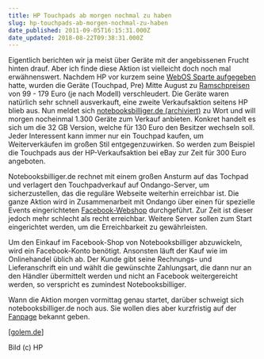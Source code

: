 ```yaml
---
title: HP Touchpads ab morgen nochmal zu haben
slug: hp-touchpads-ab-morgen-nochmal-zu-haben
date_published: 2011-09-05T16:15:31.000Z
date_updated: 2018-08-22T09:38:31.000Z
---
```


Eigentlich berichten wir ja meist über Geräte mit der angebissenen Frucht hinten drauf. Aber ich finde diese Aktion ist vielleicht doch noch mal erwähnenswert. Nachdem HP vor kurzem seine [WebOS Sparte aufgegeben](http://www.golem.de/1108/85841.html) hatte, wurden die Geräte (Touchpad, Pre) Mitte August zu [Ramschpreisen](http://www.golem.de/1108/85890.html) von 99 - 179 Euro (je nach Modell) verschleudert. Die Geräte waren natürlich sehr schnell ausverkauft, eine zweite Verkaufsaktion seitens HP blieb aus. Nun meldet sich [notebooksbilliger.de (archiviert)](http://web.archive.org/web/20110923173501/http://blog.notebooksbilliger.de:80/hp-touchpad-1300-stuck-a-129-euro/) zu Wort und will morgen nocheinmal 1.300 Geräte zum Verkauf anbieten. Konkret handelt es sich um die 32 GB Version, welche für 130 Euro den Besitzer wechseln soll. Jeder Interessent kann immer nur ein Touchpad kaufen, um Weiterverkäufen im großen Stil entgegenzuwirken. So werden zum Beispiel die Touchpads aus der HP-Verkaufsaktion bei eBay zur Zeit für 300 Euro angeboten.

Notebooksbilliger.de rechnet mit einem großen Ansturm auf das Tochpad und verlagert den Touchpadverkauf auf Ondango-Server, um sicherzustellen, das die reguläre Webseite weiterhin erreichbar ist. Die ganze Aktion wird in Zusammenarbeit mit Ondango über einen für spezielle Events eingerichteten [Facebook-Webshop](https://www.facebook.com/Notebooksbilliger?sk=app_172876086066223) durchgeführt. Zur Zeit ist dieser jedoch mehr schlecht als recht erreichbar. Weitere Server sollen zum Start eingerichtet werden, um die Erreichbarkeit zu gewährleisten.

Um den Einkauf im Facebook-Shop von Notebooksbilliger abzuwickeln, wird ein Facebook-Konto benötigt. Ansonsten läuft der Kauf wie im Onlinehandel üblich ab. Der Kunde gibt seine Rechnungs- und Lieferanschrift ein und wählt die gewünschte Zahlungsart, die dann nur an den Händler übermittelt werden und nicht an Facebook weitergereicht werden, so verspricht es zumindest Notebooksbilliger.

Wann die Aktion morgen vormittag genau startet, darüber schweigt sich notebooksbilliger.de noch aus. Sie wollen dies aber kurzfristig auf der [Fanpage](https://www.facebook.com/Notebooksbilliger?sk=app_172876086066223) bekannt geben.

[[golem.de](http://www.golem.de/1109/86228.html)]

Bild (c) HP
